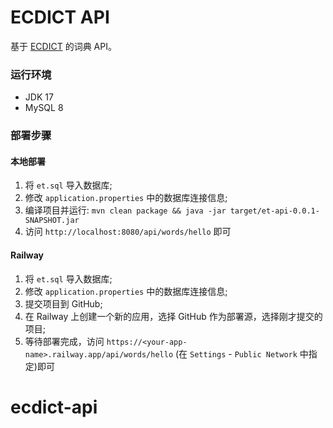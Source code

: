 # ECDICT API

基于 [ECDICT](ECDICT) 的词典 API。

### 运行环境

- JDK 17
- MySQL 8

### 部署步骤

#### 本地部署

1. 将 `et.sql` 导入数据库;
2. 修改 `application.properties` 中的数据库连接信息;
3. 编译项目并运行: `mvn clean package && java -jar target/et-api-0.0.1-SNAPSHOT.jar`
4. 访问 `http://localhost:8080/api/words/hello` 即可

#### Railway

1. 将 `et.sql` 导入数据库;
2. 修改 `application.properties` 中的数据库连接信息;
3. 提交项目到 GitHub;
4. 在 Railway 上创建一个新的应用，选择 GitHub 作为部署源，选择刚才提交的项目;
5. 等待部署完成，访问 `https://<your-app-name>.railway.app/api/words/hello` (在 `Settings` - `Public Network` 中指定)即可
# ecdict-api
